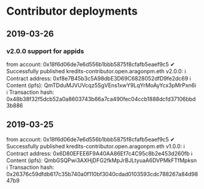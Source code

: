 # Contributor deployments

## 2019-03-26

### v2.0.0 support for appids
from account: 0x18f6d06de7e6d556b1bbb5875f8cfafb5eaef9c5
 ✔ Successfully published kredits-contributor.open.aragonpm.eth v2.0.0: 
 ℹ Contract address: 0xf8e7B45b3c5A98dbE3D69C6828052dfD9fe2dc69
 ℹ Content (ipfs): QmTDduMJVUVcqz5SgVEns1xwY9LqYrMoAyYcx3pMrPxn6i
 ℹ Transaction hash: 0x48b38f32f5dcb52a0a8603743b66a7ca490fec04ccb1888dcfd37106bbd3b886


## 2019-03-25
from account: 0x18f6d06de7e6d556b1bbb5875f8cfafb5eaef9c5
 ✔ Successfully published kredits-contributor.open.aragonpm.eth v1.0.0: 
 ℹ Contract address: 0x6D80EFEE6F9A40AA86Ef7c4C95c8b2e453d260fb
 ℹ Content (ipfs): QmbGSQPwi3AXHjDFG2fkMpJrBJLtyuaA6DVPMkFTfMpksn
 ℹ Transaction hash: 0x26376c59dfdb617c35b740a0f110bf3040cdad0103593cdc788267a84d9847b9

